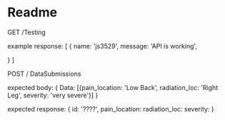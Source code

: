 # Readme

GET /Testing

example response:
[
{
name: 'js3529',
message: 'API is working',

}
]

POST / DataSubmissions

expected body:
{
Data: [{pain_location: 'Low Back', radiation_loc: 'Right Leg', severity: 'very severe'}]
}

expected response:
{
id: '????',
pain_location:
radiation_loc:
severity:
}

